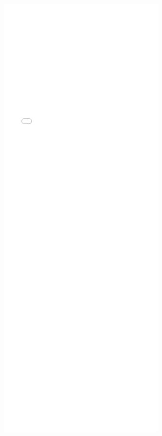 ---
---

<iframe src="/mrrobust/docs/helpfiles/mrforest-html" width="100%" style="height: 100em; border: none">
</iframe>
